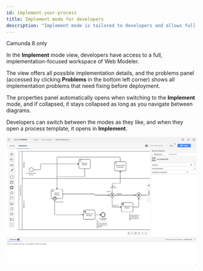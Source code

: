 ```yaml
---
id: implement-your-process
title: Implement mode for developers
description: "Implement mode is tailored to developers and allows full access to an implementation-focused workspace."
---
```


<span class="badge badge--cloud">Camunda 8 only</span>

In the **Implement** mode view, developers have access to a full, implementation-focused workspace of Web Modeler.

The view offers all possible implementation details, and the problems panel (accessed by clicking **Problems** in the bottom left corner) shows all implementation problems that need fixing before deployment.

The properties panel automatically opens when switching to the **Implement** mode, and if collapsed, it stays collapsed as long as you navigate between diagrams.

Developers can switch between the modes as they like, and when they open a process template, it opens in **Implement**.

![implement mode](img/implement-mode.png)

